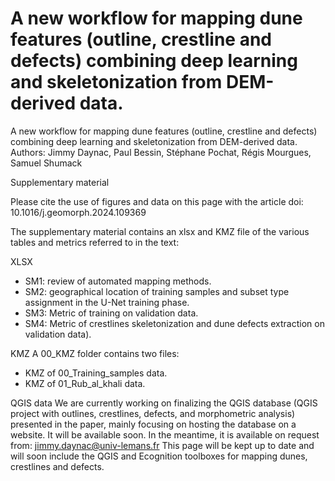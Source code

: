 # A new workflow for mapping dune features (outline, crestline and defects) combining deep learning and skeletonization from DEM-derived data.

A new workflow for mapping dune features (outline, crestline and defects) combining deep learning and skeletonization from DEM-derived data.
Authors: Jimmy Daynac, Paul Bessin, Stéphane Pochat, Régis Mourgues, Samuel Shumack

Supplementary material

Please cite the use of figures and data on this page with the article doi: 10.1016/j.geomorph.2024.109369

The supplementary material contains an xlsx and KMZ file of the various tables and metrics referred to in the text: 

XLSX
- SM1: review of automated mapping methods.
- SM2: geographical location of training samples and subset type assignment in the U-Net training phase.
- SM3: Metric of training on validation data.
- SM4: Metric of crestlines skeletonization and dune defects extraction on validation data).

KMZ
A 00_KMZ folder contains two files: 
- KMZ of 00_Training_samples data.
- KMZ of 01_Rub_al_khali data.

QGIS data
We are currently working on finalizing the QGIS database (QGIS project with outlines, crestlines, defects, and morphometric analysis) presented in the paper, mainly focusing on hosting the database on a website. 
It will be available soon. In the meantime, it is available on request from: jimmy.daynac@univ-lemans.fr
This page will be kept up to date and will soon include the QGIS and Ecognition toolboxes for mapping dunes, crestlines and defects.
